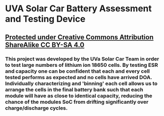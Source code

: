 # UVA Solar Car Battery Assessment and Testing Device
## [Protected under Creative Commons Attribution ShareAlike CC BY-SA 4.0](https://creativecommons.org/licenses/by-sa/4.0/legalcode)

### This project was developed by the UVa Solar Car Team in order to test large numbers of lithium ion 18650 cells. By testing ESR and capacity one can be confident that each and every cell tested performs as expected and no cells have arrived DOA. Individually characterizing and 'binning' each cell allows us to arrange the cells in the final battery bank such that each module will have as close to identical capacity, reducing the chance of the modules SoC from drifting significantly over charge/discharge cycles.
